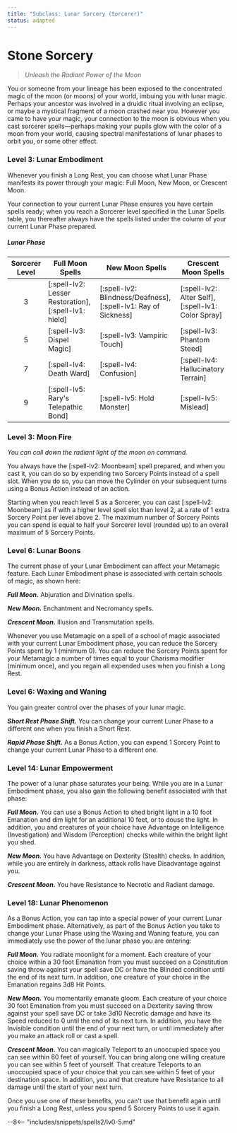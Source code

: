 ```yaml
---
title: "Subclass: Lunar Sorcery (Sorcerer)"
status: adapted
---
```


<p style="display:none">
Unleash the Radiant Power of the Moon
</p>

# Stone Sorcery

> *Unleash the Radiant Power of the Moon*

You or someone from your lineage has been exposed to the concentrated magic of the moon (or moons) of your world, imbuing you with lunar magic. Perhaps your ancestor was involved in a druidic ritual involving an eclipse, or maybe a mystical fragment of a moon crashed near you. However you came to have your magic, your connection to the moon is obvious when you cast sorcerer spells—perhaps making your pupils glow with the color of a moon from your world, causing spectral manifestations of lunar phases to orbit you, or some other effect.

### Level 3: Lunar Embodiment

Whenever you finish a Long Rest, you can choose what Lunar Phase manifests its power through your magic: Full Moon, New Moon, or Crescent Moon.

Your connection to your current Lunar Phase ensures you have certain spells ready; when you reach a Sorcerer level specified in the Lunar Spells table, you thereafter always have the spells listed under the column of your current Lunar Phase prepared.

##### Lunar Phase

| Sorcerer Level | Full Moon Spells | New Moon Spells | Crescent Moon Spells |
|:-:|---|---|---|
| 3 | [:spell-lv2: Lesser Restoration], [:spell-lv1: hield] | [:spell-lv2: Blindness/Deafness], [:spell-lv1: Ray of Sickness] | [:spell-lv2: Alter Self], [:spell-lv1: Color Spray] |
| 5 | [:spell-lv3: Dispel Magic] | [:spell-lv3: Vampiric Touch] | [:spell-lv3: Phantom Steed] |
| 7 | [:spell-lv4: Death Ward] | [:spell-lv4: Confusion] | [:spell-lv4: Hallucinatory Terrain] |
| 9 | [:spell-lv5: Rary's Telepathic Bond] | [:spell-lv5: Hold Monster] | [:spell-lv5: Mislead] |

### Level 3: Moon Fire

*You can call down the radiant light of the moon on command.*

You always have the [:spell-lv2: Moonbeam] spell prepared, and when you cast it, you can do so by expending two Sorcery Points instead of a spell slot. When you do so, you can move the Cylinder on your subsequent turns using a Bonus Action instead of an action.

Starting when you reach level 5 as a Sorcerer, you can cast [:spell-lv2: Moonbeam] as if with a higher level spell slot than level 2, at a rate of 1 extra Sorcery Point per level above 2. The maximum number of Sorcery Points you can spend is equal to  half your Sorcerer level (rounded up) to an overall maximum of 5 Sorcery Points.

### Level 6: Lunar Boons

The current phase of your Lunar Embodiment can affect your Metamagic feature. Each Lunar Embodiment phase is associated with certain schools of magic, as shown here:

***Full Moon.*** Abjuration and Divination spells.

***New Moon.*** Enchantment and Necromancy spells.

***Crescent Moon.*** Illusion and Transmutation spells.

Whenever you use Metamagic on a spell of a school of magic associated with your current Lunar Embodiment phase, you can reduce the Sorcery Points spent by 1 (minimum 0). You can reduce the Sorcery Points spent for your Metamagic a number of times equal to your Charisma modifier (minimum once), and you regain all expended uses when you finish a Long Rest.

### Level 6: Waxing and Waning

You gain greater control over the phases of your lunar magic.

***Short Rest Phase Shift.*** You can change your current Lunar Phase to a different one when you finish a Short Rest.

***Rapid Phase Shift.*** As a Bonus Action, you can expend 1 Sorcery Point to change your current Lunar Phase to a different one.

### Level 14: Lunar Empowerment

The power of a lunar phase saturates your being. While you are in a Lunar Embodiment phase, you also gain the following benefit associated with that phase:

***Full Moon.*** You can use a Bonus Action to shed bright light in a 10 foot Emanation and dim light for an additional 10 feet, or to douse the light. In addition, you and creatures of your choice have Advantage on Intelligence (Investigation) and Wisdom (Perception) checks while within the bright light you shed.

***New Moon.*** You have Advantage on Dexterity (Stealth) checks. In addition, while you are entirely in darkness, attack rolls have Disadvantage against you.

***Crescent Moon.*** You have Resistance to Necrotic and Radiant damage.

### Level 18: Lunar Phenomenon

As a Bonus Action, you can tap into a special power of your current Lunar Embodiment phase. Alternatively, as part of the Bonus Action you take to change your Lunar Phase using the Waxing and Waning feature, you can immediately use the power of the lunar phase you are entering:

***Full Moon.*** You radiate moonlight for a moment. Each creature of your choice within a 30 foot Emanation from you must succeed on a Constitution saving throw against your spell save DC or have the Blinded condition until the end of its next turn. In addition, one creature of your choice in the Emanation regains 3d8 Hit Points.

***New Moon.*** You momentarily emanate gloom. Each creature of your choice 30 foot Emanation from you must succeed on a Dexterity saving throw against your spell save DC or take 3d10 Necrotic damage and have its Speed reduced to 0 until the end of its next turn. In addition, you have the Invisible condition until the end of your next turn, or until immediately after you make an attack roll or cast a spell.

***Crescent Moon.*** You can magically Teleport to an unoccupied space you can see within 60 feet of yourself. You can bring along one willing creature you can see within 5 feet of yourself. That creature Teleports to an unoccupied space of your choice that you can see within 5 feet of your destination space. In addition, you and that creature have Resistance to all damage until the start of your next turn.

Once you use one of these benefits, you can't use that benefit again until you finish a Long Rest, unless you spend 5 Sorcery Points to use it again.

--8<-- "includes/snippets/spells2/lv0-5.md"